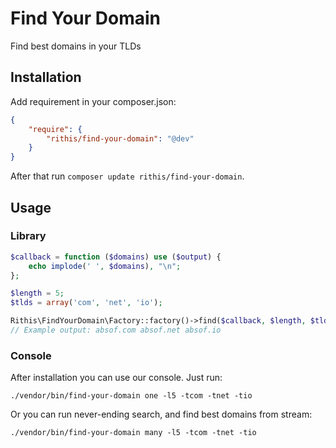 # Find Your Domain

Find best domains in your TLDs

## Installation

Add requirement in your composer.json:

```json
{
    "require": {
        "rithis/find-your-domain": "@dev"
    }
}
```

After that run `composer update rithis/find-your-domain`.

## Usage

### Library

```php
$callback = function ($domains) use ($output) {
    echo implode(' ', $domains), "\n";
};

$length = 5;
$tlds = array('com', 'net', 'io');

Rithis\FindYourDomain\Factory::factory()->find($callback, $length, $tlds);
// Example output: absof.com absof.net absof.io
```

### Console

After installation you can use our console. Just run:

```./vendor/bin/find-your-domain one -l5 -tcom -tnet -tio```

Or you can run never-ending search, and find best domains from stream:

```./vendor/bin/find-your-domain many -l5 -tcom -tnet -tio```
